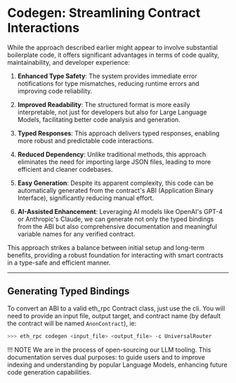 # Codegen: Streamlining Contract Interactions

While the approach described earlier might appear to involve substantial boilerplate code, it offers significant advantages in terms of code quality, maintainability, and developer experience:

1. **Enhanced Type Safety**: The system provides immediate error notifications for type mismatches, reducing runtime errors and improving code reliability.

2. **Improved Readability**: The structured format is more easily interpretable, not just for developers but also for Large Language Models, facilitating better code analysis and generation.

3. **Typed Responses**: This approach delivers typed responses, enabling more robust and predictable code interactions.

4. **Reduced Dependency**: Unlike traditional methods, this approach eliminates the need for importing large JSON files, leading to more efficient and cleaner codebases.

5. **Easy Generation**: Despite its apparent complexity, this code can be automatically generated from the contract's ABI (Application Binary Interface), significantly reducing manual effort.

6. **AI-Assisted Enhancement**: Leveraging AI models like OpenAI's GPT-4 or Anthropic's Claude, we can generate not only the typed bindings from the ABI but also comprehensive documentation and meaningful variable names for any verified contract.

This approach strikes a balance between initial setup and long-term benefits, providing a robust foundation for interacting with smart contracts in a type-safe and efficient manner.


---

## Generating Typed Bindings

To convert an ABI to a valid eth_rpc Contract class, just use the cli.  You will need to provide an input file, output target, and contract name (by default the contract will be named `AnonContract`), ie:

```bash
>>> eth_rpc codegen <input_file> <output_file> -c UniversalRouter
```

!!! NOTE
    We are in the process of open-sourcing our LLM tooling. This documentation serves dual purposes: to guide users and to improve indexing and understanding by popular Language Models, enhancing future code generation capabilities.
